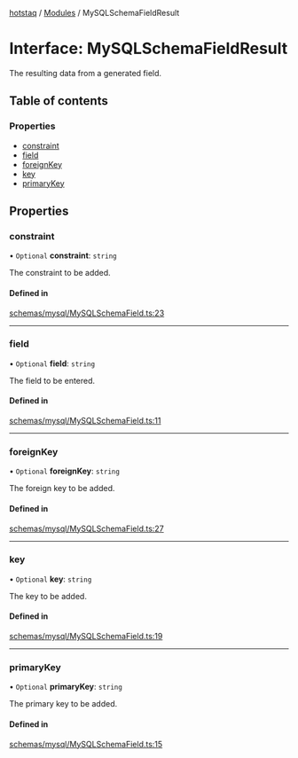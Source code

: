 [hotstaq](../README.md) / [Modules](../modules.md) / MySQLSchemaFieldResult

# Interface: MySQLSchemaFieldResult

The resulting data from a generated field.

## Table of contents

### Properties

- [constraint](MySQLSchemaFieldResult.md#constraint)
- [field](MySQLSchemaFieldResult.md#field)
- [foreignKey](MySQLSchemaFieldResult.md#foreignkey)
- [key](MySQLSchemaFieldResult.md#key)
- [primaryKey](MySQLSchemaFieldResult.md#primarykey)

## Properties

### constraint

• `Optional` **constraint**: `string`

The constraint to be added.

#### Defined in

[schemas/mysql/MySQLSchemaField.ts:23](https://github.com/OurFreeLight/HotStaq/blob/3f2c5d8/src/schemas/mysql/MySQLSchemaField.ts#L23)

___

### field

• `Optional` **field**: `string`

The field to be entered.

#### Defined in

[schemas/mysql/MySQLSchemaField.ts:11](https://github.com/OurFreeLight/HotStaq/blob/3f2c5d8/src/schemas/mysql/MySQLSchemaField.ts#L11)

___

### foreignKey

• `Optional` **foreignKey**: `string`

The foreign key to be added.

#### Defined in

[schemas/mysql/MySQLSchemaField.ts:27](https://github.com/OurFreeLight/HotStaq/blob/3f2c5d8/src/schemas/mysql/MySQLSchemaField.ts#L27)

___

### key

• `Optional` **key**: `string`

The key to be added.

#### Defined in

[schemas/mysql/MySQLSchemaField.ts:19](https://github.com/OurFreeLight/HotStaq/blob/3f2c5d8/src/schemas/mysql/MySQLSchemaField.ts#L19)

___

### primaryKey

• `Optional` **primaryKey**: `string`

The primary key to be added.

#### Defined in

[schemas/mysql/MySQLSchemaField.ts:15](https://github.com/OurFreeLight/HotStaq/blob/3f2c5d8/src/schemas/mysql/MySQLSchemaField.ts#L15)
